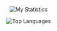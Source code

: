 <p align="center">
  <img src="https://github-readme-stats.vercel.app/api?username=username&show_icons=true&count_private=true&theme=dark&title_color=00ff00&text_color=fff&icon_color=66ff66&custom_title=My%20Statistics" alt="My Statistics" />
</p>

<p align="center">
  <img src="https://github-readme-stats.vercel.app/api/top-langs/?username=username&layout=compact&theme=dark&title_color=00ff00&icon_color=66ff66&custom_title=Top%20Languages" alt="Top Languages" />
</p>
